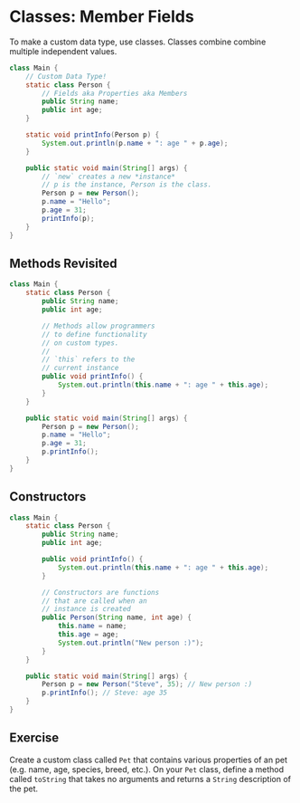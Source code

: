 # Classes: Member Fields
To make a custom data type, use classes. Classes
combine combine multiple independent values.

```java
class Main {
	// Custom Data Type!
	static class Person {
		// Fields aka Properties aka Members
		public String name;
		public int age;
	}

	static void printInfo(Person p) {
		System.out.println(p.name + ": age " + p.age);
	}

	public static void main(String[] args) {
		// `new` creates a new *instance*
		// p is the instance, Person is the class.
		Person p = new Person();
		p.name = "Hello";
		p.age = 31;
		printInfo(p);
	}
}
```

## Methods Revisited
```java
class Main {
	static class Person {
		public String name;
		public int age;

		// Methods allow programmers
		// to define functionality
		// on custom types.
		//
		// `this` refers to the
		// current instance
		public void printInfo() {
			System.out.println(this.name + ": age " + this.age);
		}
	}

	public static void main(String[] args) {
		Person p = new Person();
		p.name = "Hello";
		p.age = 31;
		p.printInfo();
	}
}
```

## Constructors
```java
class Main {
	static class Person {
		public String name;
		public int age;

		public void printInfo() {
			System.out.println(this.name + ": age " + this.age);
		}

		// Constructors are functions
		// that are called when an
		// instance is created
		public Person(String name, int age) {
			this.name = name;
			this.age = age;
			System.out.println("New person :)");
		}
	}

	public static void main(String[] args) {
		Person p = new Person("Steve", 35); // New person :)
		p.printInfo(); // Steve: age 35
	}
}
```

## Exercise
Create a custom class called `Pet` that
contains various properties of an pet
(e.g. name, age, species, breed, etc.). On your `Pet`
class, define a method called `toString` that
takes no arguments and returns a `String` description
of the pet.

